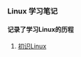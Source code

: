 ### Linux 学习笔记

#### 记录了学习Linux的历程

1. [初识Linux](https://github.com/ZHONG-heart/Linux-shell/tree/master/Linux/%E7%AC%AC%E4%B8%80%E7%AB%A0)
